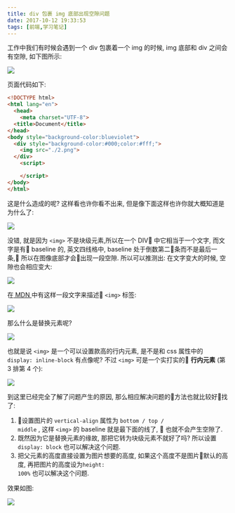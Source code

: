 ```yaml
---
title: div 包裹 img 底部出现空隙问题
date: 2017-10-12 19:33:53
tags: [前端,学习笔记]
---
```

工作中我们有时候会遇到一个 div 包裹着一个 img 的时候, img 底部和 div 之间会有空隙, 如下图所示: 

![](http://opzfmbyhp.bkt.clouddn.com/2017-10-12-div_img.png)

<!-- more -->

页面代码如下: 
```html
<!DOCTYPE html>
<html lang="en">
  <head>
    <meta charset="UTF-8">
  <title>Document</title>
</head>
<body style="background-color:blueviolet">
  <div style="background-color:#000;color:#fff;">
    <img src="./2.png">
  </div>
    <script>

    </script>
</body>
</html>
```
这是什么造成的呢? 这样看也许你看不出来, 但是像下面这样也许你就大概知道是为什么了:


![](http://opzfmbyhp.bkt.clouddn.com/2017-10-12-div_img2.png)

没错, 就是因为 <code>&lt;img&gt;</code> 不是块级元素,所以在一个 DIV 中它相当于一个文字, 而文字是有 baseline 的, 英文四线格中, baseline 处于倒数第二条而不是最后一条, 所以在图像底部才会出现一段空隙. 所以可以推测出: 在文字变大的时候, 空隙也会相应变大:

![](http://opzfmbyhp.bkt.clouddn.com/2017-10-12-div_img6.png)

在<a href="https://developer.mozilla.org/zh-CN/docs/Web/HTML/Element/img"> MDN </a>中有这样一段文字来描述 <code>&lt;img&gt;</code> 标签: 

![](http://opzfmbyhp.bkt.clouddn.com/2017-10-12-div_img3.png)

那么什么是替换元素呢? 

![](http://opzfmbyhp.bkt.clouddn.com/2017-10-12-div_img4.png)

也就是说 <code>&lt;img&gt;</code> 是一个可以设置款高的行内元素, 是不是和 css 属性中的 <code>display: inline-block</code> 有点像呢? 不过 <code>&lt;img&gt;</code> 可是一个实打实的 **行内元素** (第 3 排第 4 个):

![](http://opzfmbyhp.bkt.clouddn.com/2017-10-12-div_img5.png)

到这里已经完全了解了问题产生的原因, 那么相应解决问题的方法也就比较好找了:

1. 设置图片的 <code>vertical-align</code> 属性为 <code>bottom / top / middle</code> , 这样 <code>&lt;img&gt;</code> 的 baseline 就是最下面的线了,  也就不会产生空隙了. 
2. 既然因为它是替换元素的缘故, 那把它转为块级元素不就好了吗? 所以设置<code>display: block</code> 也可以解决这个问题.
3. 把父元素的高度直接设置为图片想要的高度, 如果这个高度不是图片默认的高度, 再把图片的高度设为<code>height: 100%</code> 也可以解决这个问题. 

效果如图: 

![](http://opzfmbyhp.bkt.clouddn.com/2017-10-12-div_img7.png)